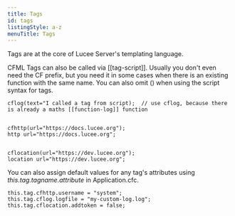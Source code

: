 ```yaml
---
title: Tags
id: tags
listingStyle: a-z
menuTitle: Tags
---
```


Tags are at the core of Lucee Server's templating language.

CFML Tags can also be called via [[tag-script]]. Usually you don't even need the CF prefix, but you need it in some cases when there is an existing function with the same name. You can also omit () when using the script syntax for tags.

```luceescript
cflog(text="I called a tag from script);  // use cflog, because there is already a maths [[function-log]] function


cfhttp(url="https://docs.lucee.org");
http url="https://docs.lucee.org";


cflocation(url="https://dev.lucee.org");
location url="https://dev.lucee.org";
```

You can also assign default values for any tag's attributes using *this.tag.tagname.attribute* in Application.cfc.

```luceescript
this.tag.cfhttp.username = "system";
this.tag.cflog.logfile = "my-custom-log.log";
this.tag.cflocation.addtoken = false;
```
